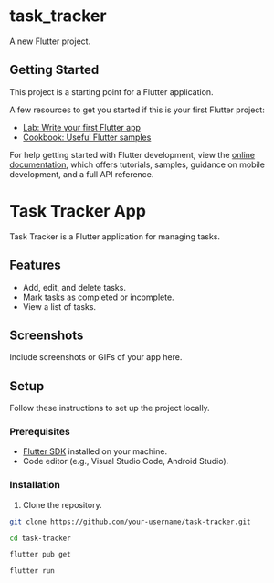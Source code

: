# task_tracker

A new Flutter project.

## Getting Started

This project is a starting point for a Flutter application.

A few resources to get you started if this is your first Flutter project:

- [Lab: Write your first Flutter app](https://docs.flutter.dev/get-started/codelab)
- [Cookbook: Useful Flutter samples](https://docs.flutter.dev/cookbook)

For help getting started with Flutter development, view the
[online documentation](https://docs.flutter.dev/), which offers tutorials,
samples, guidance on mobile development, and a full API reference.
# Task Tracker App

Task Tracker is a Flutter application for managing tasks.

## Features

- Add, edit, and delete tasks.
- Mark tasks as completed or incomplete.
- View a list of tasks.

## Screenshots

Include screenshots or GIFs of your app here.

## Setup

Follow these instructions to set up the project locally.

### Prerequisites

- [Flutter SDK](https://flutter.dev/docs/get-started/install) installed on your machine.
- Code editor (e.g., Visual Studio Code, Android Studio).

### Installation

1. Clone the repository.

```bash
git clone https://github.com/your-username/task-tracker.git

cd task-tracker

flutter pub get

flutter run
